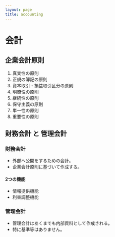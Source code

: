 ```yaml
---
layout: page
title: accounting
---
```


# 会計

## 企業会計原則

1. 真実性の原則
2. 正規の簿記の原則
3. 資本取引・損益取引区分の原則
4. 明瞭性の原則
5. 継続性の原則
6. 保守主義の原則
7. 単一性の原則
8. 重要性の原則

## 財務会計 と 管理会計

### 財務会計

* 外部へ公開をするための会計。
* 企業会計原則に基づいて作成する。

#### 2つの機能

* 情報提供機能
* 利害調整機能

### 管理会計

* 管理会計はあくまでも内部資料として作成される。
* 特に基準等はありません。

